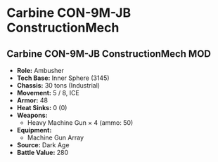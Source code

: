 # Carbine CON-9M-JB ConstructionMech
## Carbine CON-9M-JB ConstructionMech MOD
- **Role:** Ambusher
- **Tech Base:** Inner Sphere (3145)
- **Chassis:** 30 tons (Industrial)
- **Movement:** 5 / 8, ICE
- **Armor:** 48
- **Heat Sinks:** 0 (0)
- **Weapons:**
  - Heavy Machine Gun × 4 (ammo: 50)
- **Equipment:**
  - Machine Gun Array
- **Source:** Dark Age
- **Battle Value:** 280

